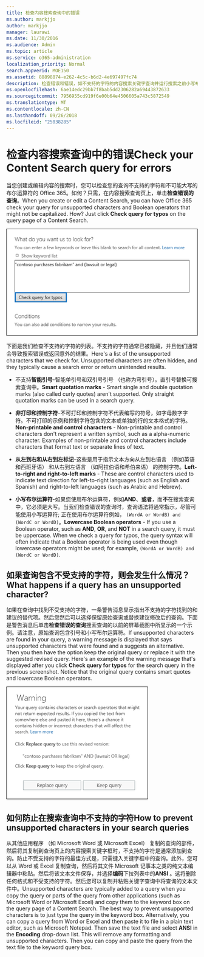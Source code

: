 ```yaml
---
title: 检查内容搜索查询中的错误
ms.author: markjjo
author: markjjo
manager: laurawi
ms.date: 11/30/2016
ms.audience: Admin
ms.topic: article
ms.service: o365-administration
localization_priority: Normal
search.appverid: MOE150
ms.assetid: 88898874-e262-4c5c-b6d2-4e697497fc74
description: 检查错误和错误，如不支持的字符的内容搜索关键字查询并运行搜索之前小写布尔运算符。如果我们发现的错误，我们将建议的修订后的查询。
ms.openlocfilehash: 6ae14edc29bb7f8bab5dd2306282a69443872633
ms.sourcegitcommit: 7956955cd919f6e00b64e4506605a743c5872549
ms.translationtype: MT
ms.contentlocale: zh-CN
ms.lasthandoff: 09/26/2018
ms.locfileid: "25038285"
---
```

# <a name="check-your-content-search-query-for-errors"></a><span data-ttu-id="f2757-104">检查内容搜索查询中的错误</span><span class="sxs-lookup"><span data-stu-id="f2757-104">Check your Content Search query for errors</span></span>

<span data-ttu-id="f2757-p102">当您创建或编辑内容的搜索时，您可以检查您的查询不支持的字符和不可能大写的布尔运算符的 Office 365。如何？只需，在内容搜索查询页上，单击**检查错误的查询**。</span><span class="sxs-lookup"><span data-stu-id="f2757-p102">When you create or edit a Content Search, you can have Office 365 check your query for unsupported characters and Boolean operators that might not be capitalized. How? Just click **Check query for typos** on the query page of a Content Search.</span></span> 
  
![单击"检查错误的查询"检查您的搜索查询的不受支持的字符](media/e5314306-cfb2-481d-9b5c-13ce658156e7.png)
  
<span data-ttu-id="f2757-p103">下面是我们检查不支持的字符的列表。不支持的字符通常已被隐藏，并且他们通常会导致搜索错误或返回意外的结果。</span><span class="sxs-lookup"><span data-stu-id="f2757-p103">Here's a list of the unsupported characters that we check for. Unsupported characters are often hidden, and they typically cause a search error or return unintended results.</span></span>
  
- <span data-ttu-id="f2757-p104">不支持**智能引号**-智能单引号和双引号引号 （也称为弯引号）。直引号替换可搜索查询中。</span><span class="sxs-lookup"><span data-stu-id="f2757-p104">**Smart quotation marks** - Smart single and double quotation marks (also called curly quotes) aren't supported. Only straight quotation marks can be used in a search query.</span></span> 
    
- <span data-ttu-id="f2757-p105">**非打印和控制字符**-不可打印和控制字符不代表编写的符号，如字母数字字符。不可打印的示例和控制字符包含的文本或单独的行的文本格式的字符。</span><span class="sxs-lookup"><span data-stu-id="f2757-p105">**Non-printable and control characters** - Non-printable and control characters don't represent a written symbol, such as a alpha-numeric character. Examples of non-printable and control characters include characters that format text or separate lines of text.</span></span> 
    
- <span data-ttu-id="f2757-115">**从左到右和从右到左标记**-这些是用于指示文本方向从左到右语言 （例如英语和西班牙语） 和从右到左语言 （如阿拉伯语和希伯来语） 的控制字符。</span><span class="sxs-lookup"><span data-stu-id="f2757-115">**Left-to-right and right-to-left marks** - These are control characters used to indicate text direction for left-to-right languages (such as English and Spanish) and right-to-left languages (such as Arabic and Hebrew).</span></span>
    
- <span data-ttu-id="f2757-p106">**小写布尔运算符**-如果您使用布尔运算符，例如**AND**、**或者**，而**不**在搜索查询中，它必须是大写。当我们检查错误的查询时，查询语法将通常指示，尽管可能使用小写运算符; 正在使用布尔运算符例如， `(WordA or WordB) and (WordC or WordD)`。</span><span class="sxs-lookup"><span data-stu-id="f2757-p106">**Lowercase Boolean operators** - If you use a Boolean operator, such as **AND**, **OR**, and **NOT** in a search query, it must be uppercase. When we check a query for typos, the query syntax will often indicate that a Boolean operator is being used even though lowercase operators might be used; for example,  `(WordA or WordB) and (WordC or WordD)`.</span></span>
    
## <a name="what-happens-if-a-query-has-an-unsupported-character"></a><span data-ttu-id="f2757-118">如果查询包含不受支持的字符，则会发生什么情况？</span><span class="sxs-lookup"><span data-stu-id="f2757-118">What happens if a query has an unsupported character?</span></span>

<span data-ttu-id="f2757-p107">如果在查询中找到不受支持的字符，一条警告消息显示指出不支持的字符找到的和建议的替代项。然后您然后可以选择保留原始查询或替换建议修改后的查询。下面是警告消息后单击**检查错误的查询**搜索查询的以前的屏幕截图中所显示的一个示例。请注意，原始查询包含引号和小写布尔运算符。</span><span class="sxs-lookup"><span data-stu-id="f2757-p107">If unsupported characters are found in your query, a warning message is displayed that says unsupported characters that were found and a suggests an alternative. Then you then have the option keep the original query or replace it with the suggested revised query. Here's an example of the warning message that's displayed after you click **Check query for typos** for the search query in the previous screenshot. Notice that the original query contains smart quotes and lowercase Boolean operators.</span></span> 
  
![为查询建议修订与显示警告消息](media/23214b30-8e52-412c-bd80-63fb1b3ed52d.png)
  
## <a name="how-to-prevent-unsupported-characters-in-your-search-queries"></a><span data-ttu-id="f2757-124">如何防止在搜索查询中不支持的字符</span><span class="sxs-lookup"><span data-stu-id="f2757-124">How to prevent unsupported characters in your search queries</span></span>

<span data-ttu-id="f2757-p108">从其他应用程序 （如 Microsoft Word 或 Microsoft Excel） 复制的查询的部件，然后将其复制到查询页上的内容搜索关键字框时，不支持的字符是通常添加到查询。防止不受支持的字符的最佳方式是，只需键入关键字框中的查询。此外，您可以从 Word 或 Excel 复制查询，然后将其文件 Microsoft 记事本之类的纯文本编辑器中粘贴。然后将该文本文件保存，并选择**编码**下拉列表中的**ANSI** 。这将删除任何格式和不受支持的字符。然后您可以复制并粘贴关键字查询中将查询的文本文件中。</span><span class="sxs-lookup"><span data-stu-id="f2757-p108">Unsupported characters are typically added to a query when you copy the query or parts of the query from other applications (such as Microsoft Word or Microsoft Excel) and copy them to the keyword box on the query page of a Content Search. The best way to prevent unsupported characters is to just type the query in the keyword box. Alternatively, you can copy a query from Word or Excel and then paste it to file in a plain text editor, such as Microsoft Notepad. Then save the text file and select **ANSI** in the **Encoding** drop-down list. This will remove any formatting and unsupported characters. Then you can copy and paste the query from the text file to the keyword query box.</span></span> 

